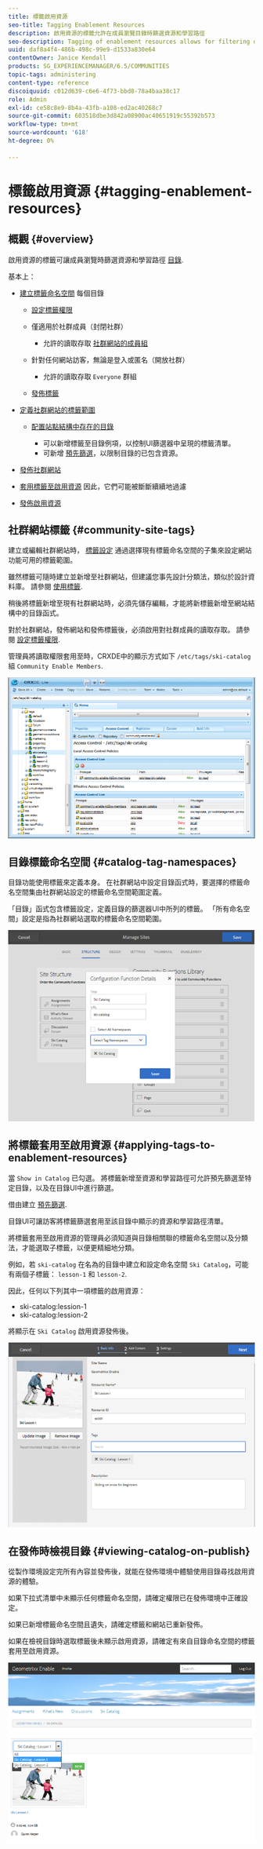 ```yaml
---
title: 標籤啟用資源
seo-title: Tagging Enablement Resources
description: 啟用資源的標籤允許在成員瀏覽目錄時篩選資源和學習路徑
seo-description: Tagging of enablement resources allows for filtering of resources and learning paths as members browse catalogs
uuid: daf8a4f4-486b-498c-99e9-d1533a830e64
contentOwner: Janice Kendall
products: SG_EXPERIENCEMANAGER/6.5/COMMUNITIES
topic-tags: administering
content-type: reference
discoiquuid: c012d639-c6e6-4f73-bbd8-78a4baa38c17
role: Admin
exl-id: ce58c8e9-8b4a-43fb-a108-ed2ac40268c7
source-git-commit: 603518dbe3d842a08900ac40651919c55392b573
workflow-type: tm+mt
source-wordcount: '618'
ht-degree: 0%

---
```


# 標籤啟用資源 {#tagging-enablement-resources}

## 概觀 {#overview}

啟用資源的標籤可讓成員瀏覽時篩選資源和學習路徑 [目錄](functions.md#catalog-function).

基本上：

* [建立標籤命名空間](../../help/sites-administering/tags.md#creating-a-namespace) 每個目錄

   * [設定標籤權限](../../help/sites-administering/tags.md#setting-tag-permissions)
   * 僅適用於社群成員（封閉社群）

      * 允許的讀取存取 [社群網站的成員組](users.md#publish-group-roles)
   * 針對任何網站訪客，無論是登入或匿名（開放社群）

      * 允許的讀取存取 `Everyone` 群組
   * [發佈標籤](../../help/sites-administering/tags.md#publishing-tags)



* [定義社群網站的標籤範圍](sites-console.md#tagging)

   * [配置站點結構中存在的目錄](functions.md#catalog-function)

      * 可以新增標籤至目錄例項，以控制UI篩選器中呈現的標籤清單。
      * 可新增 [預先篩選](catalog-developer-essentials.md#pre-filters)，以限制目錄的已包含資源。

* [發佈社群網站](sites-console.md#publishing-the-site)
* [套用標籤至啟用資源](resources.md#create-a-resource) 因此，它們可能被斷斷續續地過濾
* [發佈啟用資源](resources.md#publish)

## 社群網站標籤 {#community-site-tags}

建立或編輯社群網站時， [標籤設定](sites-console.md#tagging) 通過選擇現有標籤命名空間的子集來設定網站功能可用的標籤範圍。

雖然標籤可隨時建立並新增至社群網站，但建議您事先設計分類法，類似於設計資料庫。 請參閱 [使用標籤](../../help/sites-authoring/tags.md).

稍後將標籤新增至現有社群網站時，必須先儲存編輯，才能將新標籤新增至網站結構中的目錄函式。

對於社群網站，發佈網站和發佈標籤後，必須啟用對社群成員的讀取存取。 請參閱 [設定標籤權限](../../help/sites-administering/tags.md#setting-tag-permissions).

管理員將讀取權限套用至時，CRXDE中的顯示方式如下 `/etc/tags/ski-catalog` 組 `Community Enable Members`.

![網站標籤](assets/site-tags.png)

## 目錄標籤命名空間 {#catalog-tag-namespaces}

目錄功能使用標籤來定義本身。 在社群網站中設定目錄函式時，要選擇的標籤命名空間集由社群網站設定的標籤命名空間範圍定義。

「目錄」函式包含標籤設定，定義目錄的篩選器UI中所列的標籤。 「所有命名空間」設定是指為社群網站選取的標籤命名空間範圍。

![目錄命名空間](assets/catalog-namespace.png)

## 將標籤套用至啟用資源 {#applying-tags-to-enablement-resources}

當 `Show in Catalog` 已勾選。 將標籤新增至資源和學習路徑可允許預先篩選至特定目錄，以及在目錄UI中進行篩選。

借由建立 [預先篩選](catalog-developer-essentials.md#pre-filters).

目錄UI可讓訪客將標籤篩選套用至該目錄中顯示的資源和學習路徑清單。

將標籤套用至啟用資源的管理員必須知道與目錄相關聯的標籤命名空間以及分類法，才能選取子標籤，以便更精細地分類。

例如，若 `ski-catalog` 在名為的目錄中建立和設定命名空間 `Ski Catalog`，可能有兩個子標籤： `lesson-1` 和 `lesson-2`.

因此，任何以下列其中一項標籤的啟用資源：

* ski-catalog:lession-1
* ski-catalog:lession-2

將顯示在 `Ski Catalog` 啟用資源發佈後。

![基本資訊](assets/applytags-basicinfo.png)

## 在發佈時檢視目錄 {#viewing-catalog-on-publish}

從製作環境設定完所有內容並發佈後，就能在發佈環境中體驗使用目錄尋找啟用資源的體驗。

如果下拉式清單中未顯示任何標籤命名空間，請確定權限已在發佈環境中正確設定。

如果已新增標籤命名空間且遺失，請確定標籤和網站已重新發佈。

如果在檢視目錄時選取標籤後未顯示啟用資源，請確定有來自目錄命名空間的標籤套用至啟用資源。

![view-catalog](assets/viewcatalog.png)
